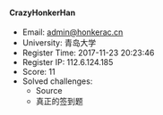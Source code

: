 #### CrazyHonkerHan  

* Email: admin@honkerac.cn  
* University: 青岛大学  
* Register Time: 2017-11-23 20:23:46  
* Register IP: 112.6.124.185  
* Score: 11  
* Solved challenges: 
  * Source  
  * 真正的签到题  
